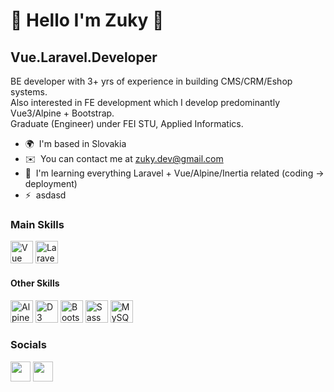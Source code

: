 :metal: Hello I'm Zuky :metal:
============================

Vue.Laravel.Developer
---------------------

BE developer with 3+ yrs of experience in building CMS/CRM/Eshop systems.<br>
Also interested in FE development which I develop predominantly Vue3/Alpine + Bootstrap.<br>
Graduate (Engineer) under FEI STU, Applied Informatics.


* 🌍  I'm based in Slovakia
* ✉️  You can contact me at [zuky.dev@gmail.com](mailto:zuky.dev@gmail.com)
* 🧠  I'm learning everything Laravel + Vue/Alpine/Inertia related (coding -> deployment)
* ⚡  asdasd

### Main Skills

<p align="left">
<a href="https://vuejs.org/" target="_blank" rel="noreferrer"><img src="https://raw.githubusercontent.com/danielcranney/readme-generator/main/public/icons/skills/vuejs-colored.svg" width="36" height="36" alt="Vue" /></a>
<a href="https://laravel.com/" target="_blank" rel="noreferrer"><img src="https://raw.githubusercontent.com/danielcranney/readme-generator/main/public/icons/skills/laravel-colored.svg" width="36" height="36" alt="Laravel" /></a>
</p>

#### Other Skills

<p align="left">
<a href="https://alpinejs.dev/" target="_blank" rel="noreferrer"><img src="https://logojinni.com/image/logos/alpinejs.svg" width="36" height="36" alt="Alpine" /></a>
<a href="https://d3js.org/" target="_blank" rel="noreferrer"><img src="https://raw.githubusercontent.com/d3/d3-logo/6d9c471aa852033501d00ca63fe73d9f8be82d1d/d3.svg" width="36" height="36" alt="D3" /></a>
<a href="https://getbootstrap.com/" target="_blank" rel="noreferrer"><img src="https://raw.githubusercontent.com/danielcranney/readme-generator/main/public/icons/skills/bootstrap-colored.svg" width="36" height="36" alt="Bootstrap" /></a>
<a href="https://sass-lang.com/" target="_blank" rel="noreferrer"><img src="https://raw.githubusercontent.com/danielcranney/readme-generator/main/public/icons/skills/sass-colored.svg" width="36" height="36" alt="Sass" /></a>
<a href="https://www.mysql.com/" target="_blank" rel="noreferrer"><img src="https://raw.githubusercontent.com/danielcranney/readme-generator/main/public/icons/skills/mysql-colored.svg" width="36" height="36" alt="MySQL" /></a>
</p>

### Socials

<p align="left"> <a href="https://www.github.com/zuky-dev" target="_blank" rel="noreferrer"><img src="https://raw.githubusercontent.com/danielcranney/readme-generator/main/public/icons/socials/github.svg" width="32" height="32" /></a> <a href="https://www.linkedin.com/in/lukáš-odler" target="_blank" rel="noreferrer"><img src="https://raw.githubusercontent.com/danielcranney/readme-generator/main/public/icons/socials/linkedin.svg" width="32" height="32" /></a></p>
